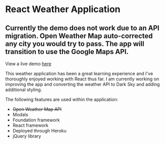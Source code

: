 # React Weather Application 

## Currently the demo does not work due to an API migration. Open Weather Map auto-corrected any city you would try to pass. The app will transition to use the Google Maps API. 

View a live demo [here](http://blooming-brook-44749.herokuapp.com/#/?_k=r0wd8q)

This weather application has been a great learning experience and I've thoroughly enjoyed working with React thus far. I am currently working on improving the app and converting the weather API to Dark Sky and adding additional styling. 

The following features are used within the application:
* ~~Open Weather Map API~~
* Modals
* Foundation framework
* React framework
* Deployed through Heroku 
* jQuery library 
